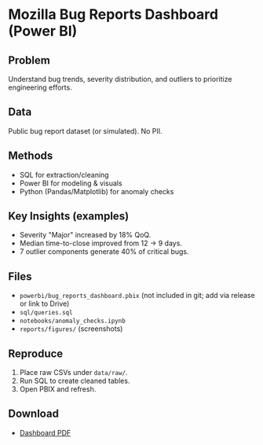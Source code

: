 # Mozilla Bug Reports Dashboard (Power BI)

## Problem
Understand bug trends, severity distribution, and outliers to prioritize engineering efforts.

## Data
Public bug report dataset (or simulated). No PII.

## Methods
- SQL for extraction/cleaning
- Power BI for modeling & visuals
- Python (Pandas/Matplotlib) for anomaly checks

## Key Insights (examples)
- Severity "Major" increased by 18% QoQ.
- Median time-to-close improved from 12 → 9 days.
- 7 outlier components generate 40% of critical bugs.

## Files
- `powerbi/bug_reports_dashboard.pbix` (not included in git; add via release or link to Drive)
- `sql/queries.sql`
- `notebooks/anomaly_checks.ipynb`
- `reports/figures/` (screenshots)

## Reproduce
1. Place raw CSVs under `data/raw/`.
2. Run SQL to create cleaned tables.
3. Open PBIX and refresh.


## Download
- [Dashboard PDF](reports/mozilla-bugs-dashboard.pdf)
